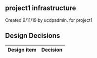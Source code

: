 ## project1 infrastructure

Created 9/11/19 by ucdpadmin. for project1


## Design Decisions
| Design item                | Decision|
| :----------------------------------- | :--------------------------------------------------------------------------------|
